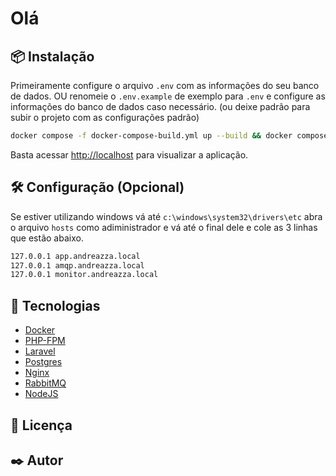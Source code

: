 # Olá


## 📦 Instalação

Primeiramente configure o arquivo `.env` com as informações do seu banco de dados. OU renomeie o `.env.example` de exemplo para `.env` e configure as informações do banco de dados caso necessário. (ou deixe padrão para subir o projeto com as configurações padrão)

```bash 
docker compose -f docker-compose-build.yml up --build && docker compose up -d --build
```

Basta acessar [http://localhost](http://localhost) para visualizar a aplicação.


## 🛠️ Configuração (Opcional)

Se estiver utilizando windows vá até `c:\windows\system32\drivers\etc` abra o arquivo `hosts` como adiministrador e vá até o final dele e cole as 3 linhas que estão abaixo.

```bash
127.0.0.1 app.andreazza.local
127.0.0.1 amqp.andreazza.local
127.0.0.1 monitor.andreazza.local
```

## 🚀 Tecnologias

- [Docker](https://www.docker.com/)
- [PHP-FPM](https://www.php.net/)
- [Laravel](https://laravel.com/)
- [Postgres](https://www.postgresql.org/)
- [Nginx](https://www.nginx.com/)
- [RabbitMQ](https://www.rabbitmq.com/)
- [NodeJS](https://nodejs.org/)


## 📝 Licença

## ✒️ Autor


